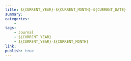 ```yaml
---
title: ${CURRENT_YEAR}-${CURRENT_MONTH}-${CURRENT_DATE}
summary: 
categories:
    - 
tags:
    - Journal
    - ${CURRENT_YEAR}
    - ${CURRENT_YEAR}-${CURRENT_MONTH}
link: 
publish: true
---
```


## 